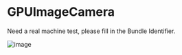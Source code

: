 # GPUImageCamera

Need a real machine test, please fill in the Bundle Identifier.

![image](https://github.com/wt123ffhh/GPUImageCamera/blob/master/GPUImageCamera.gif )
